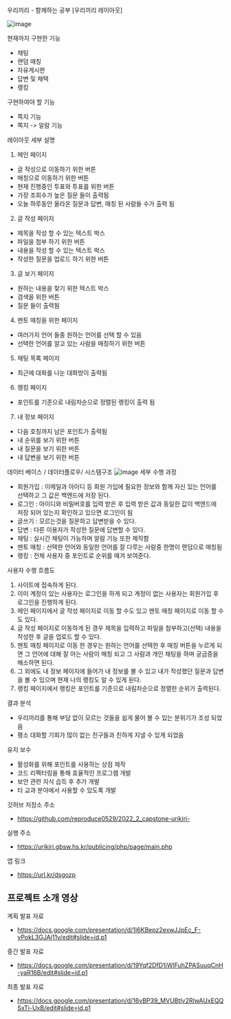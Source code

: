 우리끼리 - 함께하는 공부 
[우리끼리 레이아웃]
<br>

![image](https://user-images.githubusercontent.com/102637176/200989088-35368c2e-4322-43ed-b49e-bbf917ff1fc6.png)

현재까지 구현한 기능
- 채팅
- 랜덤 매칭
- 자유게시판 
- 답변 및 채택
- 랭킹

구현하여야 할 기능
- 쪽지 기능
- 쪽지 -> 알람 기능

레이아웃 세부 설명
1. 메인 페이지
- 글 작성으로 이동하기 위한 버튼
- 매칭으로 이동하기 위한 버튼
- 현재 진행중인 투표와 투표를 위한 버튼
- 가장 조회수가 높은 질문 들이 출력됨
- 오늘 하루동안 올라온 질문과 답변, 매칭 된 사람들 수가 출력 됨
2. 글 작성 페이지
- 제목을 작성 할 수 있는 텍스트 박스
- 파일을 첨부 하기 위한 버튼
- 내용을 작성 할 수 있는 텍스트 박스
- 작성한 질문을 업로드 하기 위한 버튼
3. 글 보기 페이지
- 원하는 내용을 찾기 위한 텍스트 박스
- 검색을 위한 버튼
- 질문 들이 출력됨
4. 멘토 매칭을 위한 페이지
- 여러가지 언어 들중 원하는 언어를 선택 할 수 있음
- 선택한 언어를 알고 있는 사람을 매칭하기 위한 버튼
5. 채팅 목록 페이지
- 최근에 대화를 나눈 대화방이 출력됨
6. 랭킹 페이지
- 포인트를 기준으로 내림차순으로 정렬된 랭킹이 출력 됨
7. 내 정보 페이지
- 다음 호칭까지 남은 포인트가 출력됨
- 내 순위를 보기 위한 버튼
- 내 질문을 보기 위한 버튼
- 내 답변을 보기 위한 버튼

데이터 베이스 / 데이터플로우/ 시스템구조
![image](https://user-images.githubusercontent.com/102637176/209657017-c012eeed-b708-4c51-9397-073edc38675b.png)
세부 수행 과정
- 회원가입 : 이메일과 아이디 등 회원 가입에 필요한 정보와 함께 자신 있는 언어를 선택하고 그 값은 백엔드에 저장 된다.
- 로그인 : 아이디와 비밀버호를 입력 받은 후 입력 받은 값과 동일한 값이 백엔드에 저장 되어 있는지 확인하고 있으면 로그인이 됨
- 글쓰기 : 모르는것을 질문하고 답변받을 수 있다.
- 답변 : 다른 이용자가 작성한 질문에 답변할 수 있다.
- 채팅 : 실시간 채팅이 가능하며 알람 기능 또한 제작함
- 멘토 매칭 : 선택한 언어와 동일한 언어를 잘 다루는 사람중 한명이 랜덤으로 매칭됨
- 랭킹 : 전체 사용자 중 포인트로 순위를 매겨 보여준다.

사용자 수행 흐름도
1. 사이트에 접속하게 된다.
2. 이미 계정이 있는 사용자는 로그인을 하게 되고 계정이 없는 사용자는 회원가입 후 로그인을 진행하게 된다.
3. 메인 페이지에서 글 작성 페이지로 이동 할 수도 있고 멘토 매칭 페이지로 이동 할 수도 있다.
4. 글 작성 페이지로 이동하게 된 경우 제목을 입력하고 파일을 첨부하고(선택) 내용을 작성한 후 글을 업로드 할 수 있다.
5. 멘토 매칭 페이지로 이동 한 경우는 원하는 언어를 선택한 후 매칭 버튼을 누르게 되면 그 언어에 대해 잘 아는 사람이 매칭 되고 그 사람과 개인 채팅을 하며 궁금증을 해소하면 된다.
6. 그 외에도 내 정보 페이지에 들어가 내 정보를 볼 수 있고 내가 작성했던 질문과 답변을 볼 수 있으며 현재 나의 랭킹도 알 수 있게 된다.
7. 랭킹 페이지에서 랭킹은 포인트를 기준으로 내림차순으로 정렬한 순위가 출력된다.

결과 분석
- 우리끼리를 통해 부담 없이 모르는 것들을 쉽게 물어 볼 수 있는 분위기가 조성 되었음
- 평소 대화할 기회가 많이 없는 친구들과 친하게 지낼 수 있게 되었음

유지 보수
- 활성화를 위해 포인트를 사용하는 상점 제작
- 코드 리팩터링을 통해 효율적인 프로그램 개발
- 보안 관련 지식 습득 후 추가 개발
- 타 교과 분야에서 사용할 수 있도록 개발

깃허브 저장소 주소
- https://github.com/reproduce0529/2022_2_capstone-urikiri-

실행 주소
- https://urikiri.gbsw.hs.kr/publicing/php/page/main.php

앱 링크
- https://url.kr/dsgozp

프로젝트 소개 영상
- 

계획 발표 자료
- https://docs.google.com/presentation/d/1I6KBepz2exwJJpEc_F-yPokL3GJAj11y/edit#slide=id.p1

중간 발표 자료
- https://docs.google.com/presentation/d/19Yqf2DfD1iWIFuhZPASuuqCnH-yaR16B/edit#slide=id.p1

최종 발표 자료
- https://docs.google.com/presentation/d/16vBP39_MVUBtIv2RIwAUxEQQSxTi-UxB/edit#slide=id.p1
